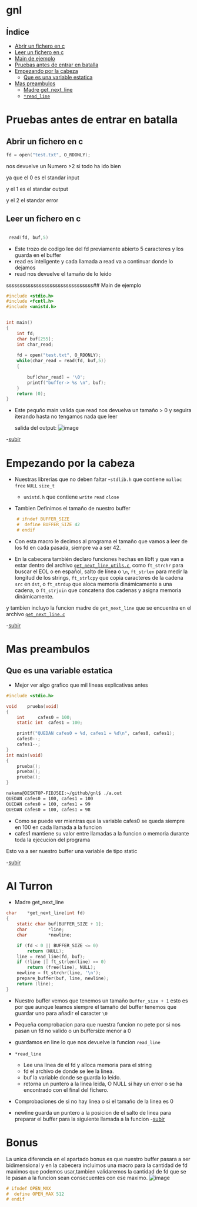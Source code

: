 # gnl

## Índice

- [Abrir un fichero en c](#abrir-un-fichero-en-c)
- [Leer un fichero en c](#leer-un-fichero-en-c)
- [Main de ejemplo](#main-de-ejemplo)
- [Pruebas antes de entrar en batalla](#pruebas-antes-de-entrar-en-batalla)
- [Empezando por la cabeza](#empezando-por-la-cabeza)
	- [Que es una variable estatica](#que-es-una-variable-estatica)
- [Mas preambulos](#mas-preambulos)
	- [Madre get_next_line](#madre-get_next_line)
	- [`*read_line`](#read_line)


# Pruebas antes de entrar en batalla 

## Abrir un fichero en c 

```c
fd = open("test.txt", O_RDONLY);
```
nos devuelve un Numero >2 si todo ha ido bien 

ya que el 0 es el standar input

y el 1 es el standar output

y el 2 el standar error

## Leer un fichero en c 

```c

 read(fd, buf,5)
```
- Este trozo de codigo lee del fd previamente abierto 5 caracteres y los guarda en el buffer
- read es inteligente y cada llamada a read va a continuar donde lo dejamos 
- read nos devuelve el tamaño de lo leido

ssssssssssssssssssssssssssssssss## Main de ejemplo

```c
#include <stdio.h>
#include <fcntl.h>
#include <unistd.h>


int main()
{
	int fd;
	char buf[255];
	int char_read;
	
	fd = open("test.txt", O_RDONLY);
	while(char_read = read(fd, buf,5))
	{
		
		buf[char_read] = '\0';
		printf("buffer-> %s \n", buf);
	}
	return (0);
}
```
- Este pequño main valida que read nos devuelva un tamaño > 0  y seguira iterando hasta no tengamos nada que leer

  salida del output:
  ![image](https://github.com/nakamavg/gnl/assets/7202262/2756bdb1-072a-43c1-9393-a0a764d2632d)

-[subir](#gnl)
# Empezando por la cabeza 

- Nuestras librerias que no deben faltar
	-`stdlib.h` que contiene `malloc` `free` `NULL` `size_t` 
	- `unistd.h` que contiene `write` `read` `close`

- Tambien Definimos el tamaño de nuestro buffer 

```c
	# ifndef BUFFER_SIZE
	#  define BUFFER_SIZE 42
	# endif
```
- Con esta macro le decimos al programa el tamaño que vamos a leer de los fd en cada pasada, siempre va a ser 42.

- En la cabecera también declaro funciones hechas en libft y que van a estar dentro del archivo [`get_next_line_utils.c`](get_next_line_utils.c), como `ft_strchr` para buscar el EOL o en español, salto de línea o `\n`, `ft_strlen` para medir la longitud de los strings, `ft_strlcpy` que copia caracteres de la cadena `src` en `dst`, o `ft_strdup` que aloca memoria dinámicamente a una cadena, o `ft_strjoin` que concatena dos cadenas y asigna memoria dinámicamente.

y tambien incluyo la funcion madre de `get_next_line` que se encuentra en el archivo [`get_next_line.c`](get_next_line.c)

-[subir](#gnl)
# Mas preambulos 
## Que es una variable estatica

- Mejor ver algo grafico que mil lineas explicativas antes
```c
#include <stdio.h>

void	prueba(void)
{
	int		cafes0 = 100;
	static int	cafes1 = 100;

	printf("QUEDAN cafes0 = %d, cafes1 = %d\n", cafes0, cafes1);
	cafes0--;
	cafes1--;
}
int main(void)
{
	prueba();
	prueba();
	prueba();
}
```
``` bash
nakama@DESKTOP-FIDJ5EI:~/github/gnl$ ./a.out 
QUEDAN cafes0 = 100, cafes1 = 100
QUEDAN cafes0 = 100, cafes1 = 99
QUEDAN cafes0 = 100, cafes1 = 98
```
- Como se puede ver mientras que la variable cafes0 se queda siempre en 100 en cada llamada a la funcion 
- cafes1 mantiene su valor entre llamadas a la funcion o memoria durante toda la ejecucion del programa

Esto va a ser nuestro buffer una variable de tipo static 

-[subir](#gnl)
# Al Turron 

- Madre get_next_line

```c
char	*get_next_line(int fd)
{
	static char	buf[BUFFER_SIZE + 1];
	char		*line;
	char		*newline;

	if (fd < 0 || BUFFER_SIZE <= 0)
		return (NULL);
	line = read_line(fd, buf);
	if (!line || ft_strlen(line) == 0)
		return (free(line), NULL);
	newline = ft_strchr(line, '\n');
	prepare_buffer(buf, line, newline);
	return (line);
}
```
- Nuestro buffer vemos que tenemos un tamaño `Buffer_size + 1`
esto es por que aunque leamos siempre el tamaño del buffer tenemos que guardar uno para añadir el caracter `\0`

- Pequeña comprobacion para que nuestra funcion no pete por si nos pasan un fd no valido o un buffersize menor a 0

- guardamos en line lo que nos devuelve la funcion `read_line` 

- `*read_line`

 	- Lee una linea de el fd y alloca memoria para el string 
 	- fd el archivo de donde se lee la linea.
 	- buf la variable donde se guarda lo leido.
 	- retorna un puntero a la linea leida, O NULL si hay un error o se ha encontrado con el final del fichero.

- Comprobaciones de si no hay linea o si el tamaño de la linea es 0 

- newline guarda un puntero a la posicion de el salto de linea para preparar el buffer para la siguiente llamada a la funcion
-[subir](#gnl)

# Bonus

La unica diferencia en el apartado bonus es que nuestro buffer pasara a ser bidimensional  y en la cabecera incluimos una macro para la cantidad de fd maximos que podemos usar,tambien validaremos la cantidad de fd que se le pasan a la funcion sean consecuentes con ese maximo.
![image](https://github.com/nakamavg/gnl/assets/7202262/5ca12934-686d-45fc-8c40-f271d7b27ed4)


```c 
# ifndef OPEN_MAX
#  define OPEN_MAX 512
# endif
```




